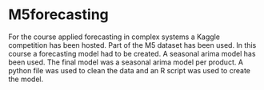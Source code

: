 # M5forecasting
For the course applied forecasting in complex systems a Kaggle competition has been hosted. Part of the M5 dataset has been used. In this course a forecasting model had to be created. A seasonal arima model has been used. The final model was a seasonal arima model per product. A python file was used to clean the data and an R script was used to create the model. 
